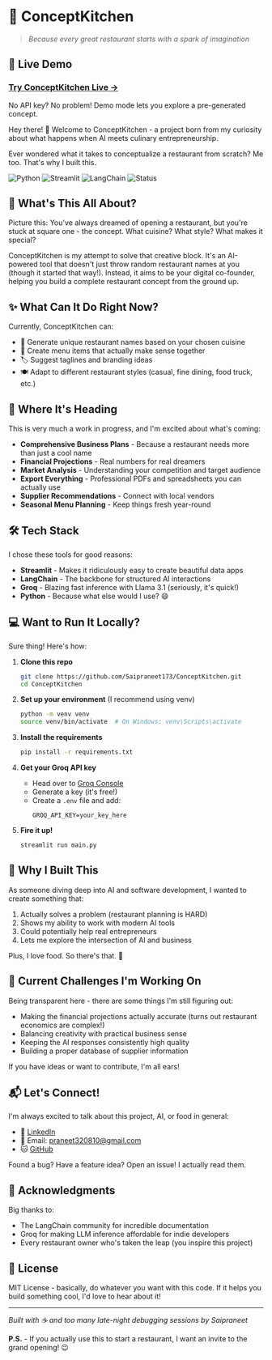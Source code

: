 # 🍳 ConceptKitchen

> *Because every great restaurant starts with a spark of imagination*

## 🔗 Live Demo
### **[Try ConceptKitchen Live →](https://conceptkitchen.streamlit.app/)**
No API key? No problem! Demo mode lets you explore a pre-generated concept.

Hey there! 👋 Welcome to ConceptKitchen - a project born from my curiosity about what happens when AI meets culinary entrepreneurship. 

Ever wondered what it takes to conceptualize a restaurant from scratch? Me too. That's why I built this.

![Python](https://img.shields.io/badge/Python-3.8+-blue?style=for-the-badge&logo=python)
![Streamlit](https://img.shields.io/badge/Streamlit-FF4B4B?style=for-the-badge&logo=streamlit&logoColor=white)
![LangChain](https://img.shields.io/badge/LangChain-121212?style=for-the-badge)
![Status](https://img.shields.io/badge/Status-In%20Development-yellow?style=for-the-badge)

## 🌟 What's This All About?

Picture this: You've always dreamed of opening a restaurant, but you're stuck at square one - the concept. What cuisine? What style? What makes it special? 

ConceptKitchen is my attempt to solve that creative block. It's an AI-powered tool that doesn't just throw random restaurant names at you (though it started that way!). Instead, it aims to be your digital co-founder, helping you build a complete restaurant concept from the ground up.

## ✨ What Can It Do Right Now?

Currently, ConceptKitchen can:
- 🎯 Generate unique restaurant names based on your chosen cuisine
- 📝 Create menu items that actually make sense together
- 🏷️ Suggest taglines and branding ideas
- 🍽️ Adapt to different restaurant styles (casual, fine dining, food truck, etc.)

## 🚀 Where It's Heading

This is very much a work in progress, and I'm excited about what's coming:

- **Comprehensive Business Plans** - Because a restaurant needs more than just a cool name
- **Financial Projections** - Real numbers for real dreamers
- **Market Analysis** - Understanding your competition and target audience
- **Export Everything** - Professional PDFs and spreadsheets you can actually use
- **Supplier Recommendations** - Connect with local vendors
- **Seasonal Menu Planning** - Keep things fresh year-round

## 🛠️ Tech Stack

I chose these tools for good reasons:

- **Streamlit** - Makes it ridiculously easy to create beautiful data apps
- **LangChain** - The backbone for structured AI interactions
- **Groq** - Blazing fast inference with Llama 3.1 (seriously, it's quick!)
- **Python** - Because what else would I use? 😄

## 💻 Want to Run It Locally?

Sure thing! Here's how:

1. **Clone this repo**
   ```bash
   git clone https://github.com/Saipraneet173/ConceptKitchen.git
   cd ConceptKitchen
   ```

2. **Set up your environment** (I recommend using venv)
   ```bash
   python -m venv venv
   source venv/bin/activate  # On Windows: venv\Scripts\activate
   ```

3. **Install the requirements**
   ```bash
   pip install -r requirements.txt
   ```

4. **Get your Groq API key**
   - Head over to [Groq Console](https://console.groq.com/keys)
   - Generate a key (it's free!)
   - Create a `.env` file and add:
     ```
     GROQ_API_KEY=your_key_here
     ```

5. **Fire it up!**
   ```bash
   streamlit run main.py
   ```

## 🎯 Why I Built This

As someone diving deep into AI and software development, I wanted to create something that:
1. Actually solves a problem (restaurant planning is HARD)
2. Shows my ability to work with modern AI tools
3. Could potentially help real entrepreneurs
4. Lets me explore the intersection of AI and business

Plus, I love food. So there's that. 🍕

## 🤔 Current Challenges I'm Working On

Being transparent here - there are some things I'm still figuring out:
- Making the financial projections actually accurate (turns out restaurant economics are complex!)
- Balancing creativity with practical business sense
- Keeping the AI responses consistently high quality
- Building a proper database of supplier information

If you have ideas or want to contribute, I'm all ears!

## 📬 Let's Connect!

I'm always excited to talk about this project, AI, or food in general:

- 💼 [LinkedIn](linkedin.com/in/saipraneet-darla-1a0838255)
- 📧 Email: praneet320810@gmail.com
- 🐱 [GitHub](https://github.com/Saipraneet173)

Found a bug? Have a feature idea? Open an issue! I actually read them.

## 🙏 Acknowledgments

Big thanks to:
- The LangChain community for incredible documentation
- Groq for making LLM inference affordable for indie developers
- Every restaurant owner who's taken the leap (you inspire this project)

## 📜 License

MIT License - basically, do whatever you want with this code. If it helps you build something cool, I'd love to hear about it!

---

*Built with ☕ and too many late-night debugging sessions by Saipraneet*

**P.S.** - If you actually use this to start a restaurant, I want an invite to the grand opening! 😉

